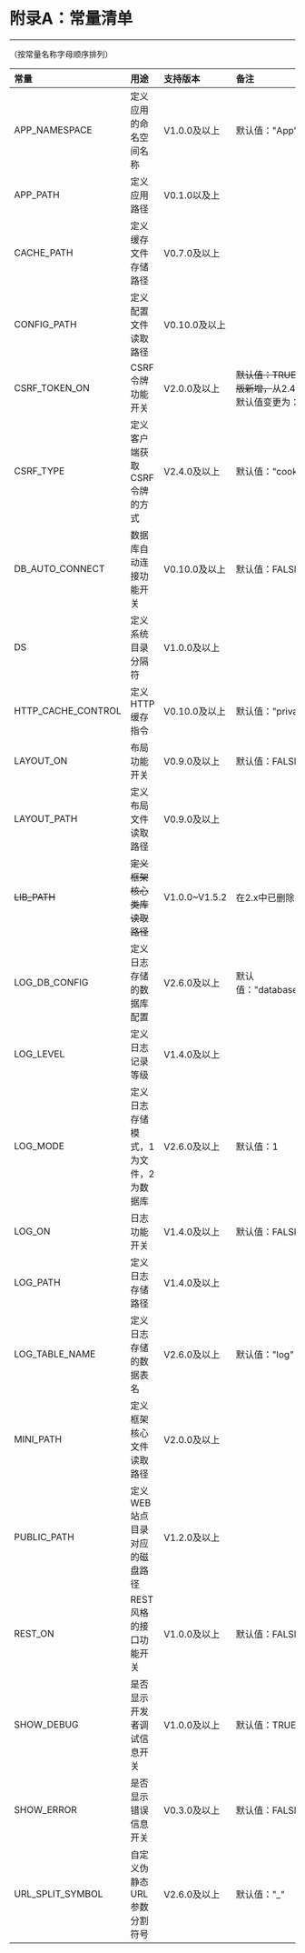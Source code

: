 # 附录A：常量清单

---

（按常量名称字母顺序排列）

| 常量 | 用途 | 支持版本 | 备注 |
| :--- | :--- | :--- | :--- |
| APP\_NAMESPACE | 定义应用的命名空间名称 | V1.0.0及以上 | 默认值："App" |
| APP\_PATH | 定义应用路径 | V0.1.0以及上 |  |
| CACHE\_PATH | 定义缓存文件存储路径 | V0.7.0及以上 |  |
| CONFIG\_PATH | 定义配置文件读取路径 | V0.10.0及以上 |  |
| CSRF\_TOKEN\_ON | CSRF 令牌功能开关 | V2.0.0及以上 | ~~默认值：TRUE，在2.0版新增，~~从2.4.0版开始默认值变更为：FALSE |
| CSRF\_TYPE | 定义客户端获取 CSRF 令牌的方式 | V2.4.0及以上 | 默认值："cookie" |
| DB\_AUTO\_CONNECT | 数据库自动连接功能开关 | V0.10.0及以上 | 默认值：FALSE |
| DS | 定义系统目录分隔符 | V1.0.0及以上 |  |
| HTTP\_CACHE\_CONTROL | 定义 HTTP 缓存指令 | V0.10.0及以上 | 默认值："private" |
| LAYOUT\_ON | 布局功能开关 | V0.9.0及以上 | 默认值：FALSE |
| LAYOUT\_PATH | 定义布局文件读取路径 | V0.9.0及以上 |  |
| ~~LIB\_PATH~~ | ~~定义框架核心类库读取路径~~ | V1.0.0~V1.5.2 | 在2.x中已删除 |
| LOG\_DB\_CONFIG | 定义日志存储的数据库配置 | V2.6.0及以上 | 默认值："database:default" |
| LOG\_LEVEL | 定义日志记录等级 | V1.4.0及以上 |  |
| LOG\_MODE | 定义日志存储模式，1为文件，2为数据库 | V2.6.0及以上 | 默认值：1 |
| LOG\_ON | 日志功能开关 | V1.4.0及以上 | 默认值：FALSE |
| LOG\_PATH | 定义日志存储路径 | V1.4.0及以上 |  |
| LOG\_TABLE\_NAME | 定义日志存储的数据表名 | V2.6.0及以上 | 默认值："log" |
| MINI\_PATH | 定义框架核心文件读取路径 | V2.0.0及以上 |  |
| PUBLIC\_PATH | 定义WEB站点目录对应的磁盘路径 | V1.2.0及以上 |  |
| REST\_ON | REST风格的接口功能开关 | V1.0.0及以上 | 默认值：FALSE |
| SHOW\_DEBUG | 是否显示开发者调试信息开关 | V1.0.0及以上 | 默认值：TRUE |
| SHOW\_ERROR | 是否显示错误信息开关 | V0.3.0及以上 | 默认值：FALSE |
| URL\_SPLIT\_SYMBOL | 自定义伪静态URL参数分割符号 | V2.6.0及以上 | 默认值："\_" |



